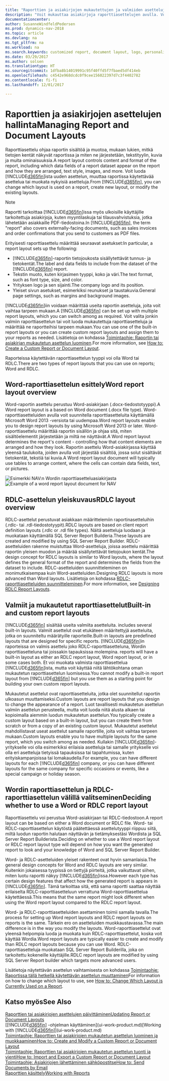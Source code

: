 ```yaml
---
title: "Raporttien ja asiakirjojen mukautettujen ja valmiiden asettelujen käyttäminen"
description: "Voit mukauttaa asiakirjoja raporttiasettelujen avulla. Voit muokata tällä tavoin asiakkaille lähetettävien PDF-tiedostojen fonttia, logoa tai sivuasetuksia."
documentationcenter: 
author: SusanneWindfeldPedersen
ms.prod: dynamics-nav-2018
ms.topic: article
ms.devlang: na
ms.tgt_pltfrm: na
ms.workload: na
ms.search.keywords: customized report, document layout, logo, personalize
ms.date: 03/29/2017
ms.author: solsen
ms.translationtype: HT
ms.sourcegitcommit: 1dfba8b14019991c95f40ffd5f7fbaed5df414eb
ms.openlocfilehash: c4542e968dcdc0f9cee156022397d7c3f4402782
ms.contentlocale: fi-fi
ms.lasthandoff: 12/01/2017

---
```

# <a name="managing-report-and-document-layouts"></a><span data-ttu-id="a50d7-103">Raporttien ja asiakirjojen asettelujen hallinta</span><span class="sxs-lookup"><span data-stu-id="a50d7-103">Managing Report and Document Layouts</span></span>
<span data-ttu-id="a50d7-104">Raporttiasettelu ohjaa raportin sisältöä ja muotoa, mukaan lukien, mitkä tietojen kentät näkyvät raportissa ja miten ne järjestetään, tekstityylin, kuvia ja muita ominaisuuksia.</span><span class="sxs-lookup"><span data-stu-id="a50d7-104">A report layout controls content and format of the report, including which data fields of a report dataset appear on the report and how they are arranged, text style, images, and more.</span></span> <span data-ttu-id="a50d7-105">Voit luoda [!INCLUDE[d365fin](includes/d365fin_md.md)]ista uuden asettelun, muuttaa raportissa käytettävää asettelua tai muokata nykyisiä asetteluja.</span><span class="sxs-lookup"><span data-stu-id="a50d7-105">From [!INCLUDE[d365fin](includes/d365fin_md.md)], you can change which layout is used on a report, create new layout, or modify the existing layouts.</span></span>

> [!NOTE]  
>   <span data-ttu-id="a50d7-106">Raportti tarkoittaa [!INCLUDE[d365fin](includes/d365fin_md.md)]issa myös ulkoisille käyttäjille tarkoitettuja asiakirjoja, kuten myyntilaskuja tai tilausvahvistuksia, jotka lähetetään asiakkaille PDF-tiedostoina.</span><span class="sxs-lookup"><span data-stu-id="a50d7-106">In [!INCLUDE[d365fin](includes/d365fin_md.md)], the term "report" also covers externally-facing documents, such as sales invoices and order confirmations that you send to customers as PDF files.</span></span>

<span data-ttu-id="a50d7-107">Erityisesti raporttiasettelu määrittää seuraavat asetukset:</span><span class="sxs-lookup"><span data-stu-id="a50d7-107">In particular, a report layout sets up the following:</span></span>

* <span data-ttu-id="a50d7-108">[!INCLUDE[d365fin](includes/d365fin_md.md)]-raportin tietojoukosta sisällytettävät tunnus- ja tietokentät.</span><span class="sxs-lookup"><span data-stu-id="a50d7-108">The label and data fields to include from the dataset of the [!INCLUDE[d365fin](includes/d365fin_md.md)] report.</span></span>
* <span data-ttu-id="a50d7-109">Tekstin muoto, kuten kirjasimen tyyppi, koko ja väri.</span><span class="sxs-lookup"><span data-stu-id="a50d7-109">The text format, such as font type, size, and color.</span></span>
* <span data-ttu-id="a50d7-110">Yrityksen logo ja sen sijainti.</span><span class="sxs-lookup"><span data-stu-id="a50d7-110">The company logo and its position.</span></span>
* <span data-ttu-id="a50d7-111">Yleiset sivun asetukset, esimerkiksi reunukset ja taustakuvia.</span><span class="sxs-lookup"><span data-stu-id="a50d7-111">General page settings, such as margins and background images.</span></span>

<span data-ttu-id="a50d7-112">[!INCLUDE[d365fin](includes/d365fin_md.md)]iin voidaan määrittää useita raportin asetteluja, joita voit vaihtaa tarpeen mukaan.</span><span class="sxs-lookup"><span data-stu-id="a50d7-112">A [!INCLUDE[d365fin](includes/d365fin_md.md)] can be set up with multiple report layouts, which you can switch among as required.</span></span> <span data-ttu-id="a50d7-113">Voit valita jonkin valmiin raporttiasettelun tai voit luoda mukautettuja raporttiasetteluja ja määrittää ne raportteihisi tarpeen mukaan.</span><span class="sxs-lookup"><span data-stu-id="a50d7-113">You can use one of the built-in report layouts or you can create custom report layouts and assign them to your reports as needed.</span></span> <span data-ttu-id="a50d7-114">Lisätietoja on kohdassa [Toimintaohje: Raportin tai asiakirjan mukautetun asettelun luominen](ui-how-create-custom-report-layout.md).</span><span class="sxs-lookup"><span data-stu-id="a50d7-114">For more information, see [How to: Create a Custom Report or Document Layout](ui-how-create-custom-report-layout.md).</span></span>

<span data-ttu-id="a50d7-115">Raporteissa käytettävän raporttiasettelun tyyppi voi olla Word tai RDLC.</span><span class="sxs-lookup"><span data-stu-id="a50d7-115">There are two types of report layouts that you can use on reports; Word and RDLC.</span></span>

## <a name="word-report-layout-overview"></a><span data-ttu-id="a50d7-116">Word-raporttiasettelun esittely</span><span class="sxs-lookup"><span data-stu-id="a50d7-116">Word report layout overview</span></span>
<span data-ttu-id="a50d7-117">Word-raportin asettelu perustuu Word-asiakirjaan (.docx-tiedostotyyppi).</span><span class="sxs-lookup"><span data-stu-id="a50d7-117">A Word report layout is a based on Word document (.docx file type).</span></span> <span data-ttu-id="a50d7-118">Word-raporttiasetteluiden avulla voit suunnitella raporttiasetteluita käyttämällä Microsoft Word 2013 -versiota tai uudempaa.</span><span class="sxs-lookup"><span data-stu-id="a50d7-118">Word report layouts enable you to design report layouts by using Microsoft Word 2013 or later.</span></span> <span data-ttu-id="a50d7-119">Word-raporttiasettelu määrittää raportin sisällön ja ohjaa sitä, miten sisältöelementit järjestetään ja miltä ne näyttävät.</span><span class="sxs-lookup"><span data-stu-id="a50d7-119">A Word report layout determines the report's content - controlling how that content elements are arranged and how they look.</span></span> <span data-ttu-id="a50d7-120">Raportin asettelu Word-asiakirjassa käyttää yleensä taulukoita, joiden avulla voit järjestää sisältöä, jossa solut sisältävät tietokentät, tekstiä tai kuvia.</span><span class="sxs-lookup"><span data-stu-id="a50d7-120">A Word report layout document will typically use tables to arrange content, where the cells can contain data fields, text, or pictures.</span></span>

 <span data-ttu-id="a50d7-121">![Esimerkki NAV:n Wordin raporttiasetteluasiakirjasta](media/nav_wordreportlayout_edit_in_word_example.png "NAV_WordReportLayout_Edit_In_Word_Example")</span><span class="sxs-lookup"><span data-stu-id="a50d7-121">![Example of a word report layout document for NAV](media/nav_wordreportlayout_edit_in_word_example.png "NAV_WordReportLayout_Edit_In_Word_Example")</span></span>  

## <a name="rdlc-layout-overview"></a><span data-ttu-id="a50d7-122">RDLC-asettelun yleiskuvaus</span><span class="sxs-lookup"><span data-stu-id="a50d7-122">RDLC layout overview</span></span>
<span data-ttu-id="a50d7-123">RDLC-asettelut perustuvat asiakkaan määrittelemiin raportinasetteluihin (.rdlc- tai .rdl-tiedostotyypit).</span><span class="sxs-lookup"><span data-stu-id="a50d7-123">RDLC layouts are based on client report definition layouts (.rdlc or .rdl file types).</span></span> <span data-ttu-id="a50d7-124">Näitä asetteluja luodaan ja muokataan käyttämällä SQL Server Report Builderia.</span><span class="sxs-lookup"><span data-stu-id="a50d7-124">These layouts are created and modified by using SQL Server Report Builder.</span></span> <span data-ttu-id="a50d7-125">RDLC-asetteluiden rakenne muistuttaa Word-asetteluja, joissa asettelu määrittää raportin yleisen muodon ja määrää sisällytettävät tietojoukon kentät.</span><span class="sxs-lookup"><span data-stu-id="a50d7-125">The design concept for RDLC layouts is similar to Word layouts, where the layout defines the general format of the report and determines the fields from the dataset to include.</span></span> <span data-ttu-id="a50d7-126">RDLC-asetteluiden suunnitteleminen on monimutkaisempaa kuin Word-asetteluiden.</span><span class="sxs-lookup"><span data-stu-id="a50d7-126">Designing RDLC layouts is more advanced than Word layouts.</span></span> <span data-ttu-id="a50d7-127">Lisätietoja on kohdassa [RDLC-raporttiasetteluiden suunnitteleminen](https://msdn.microsoft.com/en-us/dynamics-nav/designing-rdlc-report-layouts).</span><span class="sxs-lookup"><span data-stu-id="a50d7-127">For more information, see [Designing RDLC Report Layouts](https://msdn.microsoft.com/en-us/dynamics-nav/designing-rdlc-report-layouts).</span></span>

## <a name="built-in-and-custom-report-layouts"></a><span data-ttu-id="a50d7-128">Valmiit ja mukautetut raporttiasettelut</span><span class="sxs-lookup"><span data-stu-id="a50d7-128">Built-in and custom report layouts</span></span>
[!INCLUDE[d365fin](includes/d365fin_md.md)]<span data-ttu-id="a50d7-129"> sisältää useita valmiita asetteluita.</span><span class="sxs-lookup"><span data-stu-id="a50d7-129"> includes several built-in layouts.</span></span> <span data-ttu-id="a50d7-130">Valmiit asettelut ovat etukäteen määritettyjä asetteluita, jotka on suunniteltu määrätyille raporteille.</span><span class="sxs-lookup"><span data-stu-id="a50d7-130">Built-in layouts are predefined layouts that are designed for specific reports.</span></span> [!INCLUDE[d365fin](includes/d365fin_md.md)]<span data-ttu-id="a50d7-131">in raporteissa on valmis asettelu joko RDLC-raporttiasetteluna, Wordin raporttiasetteluna tai joissakin tapauksissa molempina.</span><span class="sxs-lookup"><span data-stu-id="a50d7-131"> reports will have a built-in layout as either an RDLC report layout, Word report layout, or in some cases both.</span></span> <span data-ttu-id="a50d7-132">Et voi muokata valmista raporttiasettelua [!INCLUDE[d365fin](includes/d365fin_md.md)]ista, mutta voit käyttää niitä lähtökohtana oman mukautetun raporttiasettelun luomisessa.</span><span class="sxs-lookup"><span data-stu-id="a50d7-132">You cannot modify a built-in report layout from [!INCLUDE[d365fin](includes/d365fin_md.md)] but you use them as a starting point for building your own custom report layouts.</span></span>

<span data-ttu-id="a50d7-133">Mukautetut asettelut ovat raporttiasetteluita, jotka olet suunnitellut raportin ulkoasun muuttamiseksi.</span><span class="sxs-lookup"><span data-stu-id="a50d7-133">Custom layouts are report layouts that you design to change the appearance of a report.</span></span> <span data-ttu-id="a50d7-134">Luot tavallisesti mukautetun asettelun valmiin asettelun perusteella, mutta voit luoda niitä alusta alkaen tai kopioimalla aiemmin luodun mukautetun asettelun.</span><span class="sxs-lookup"><span data-stu-id="a50d7-134">You typically create a custom layout based on a built-in layout, but you can create them from scratch or from a copy of an existing custom layout.</span></span> <span data-ttu-id="a50d7-135">Mukautetut asettelut mahdollistavat useat asettelut samalle raportille, joita voit vaihtaa tarpeen mukaan.</span><span class="sxs-lookup"><span data-stu-id="a50d7-135">Custom layouts enable you to have multiple layouts for the same report, which you switch among as needed.</span></span> <span data-ttu-id="a50d7-136">Kullakin [!INCLUDE[d365fin](includes/d365fin_md.md)]-yritykselle voi olla esimerkiksi erilaisia asetteluja tai samalle yritykselle voi olla eri asetteluja tietyissä tapauksissa tai tapahtumissa, kuten erityiskampanjoissa tai lomakaudella.</span><span class="sxs-lookup"><span data-stu-id="a50d7-136">For example, you can have different layouts for each [!INCLUDE[d365fin](includes/d365fin_md.md)] company, or you can have different layouts for the same company for specific occasions or events, like a special campaign or holiday season.</span></span>

## <a name="deciding-whether-to-use-a-word-or-rdlc-report-layout"></a><span data-ttu-id="a50d7-137">Wordin raporttiasettelun ja RDLC-raporttiasettelun välillä valitseminen</span><span class="sxs-lookup"><span data-stu-id="a50d7-137">Deciding whether to use a Word or RDLC report layout</span></span>
<span data-ttu-id="a50d7-138">Raporttiasettelu voi perustua Word-asiakirjaan tai RDLC-tiedostoon.</span><span class="sxs-lookup"><span data-stu-id="a50d7-138">A report layout can be based on either a Word document or RDLC file.</span></span> <span data-ttu-id="a50d7-139">Word- tai RDLC-raporttiasettelun käytöstä päätettäessä asettelutyyppi riippuu siitä, miltä luodun raportin halutaan näyttävän ja tietämyksestäsi Wordista ja SQL Server Report Builderista.</span><span class="sxs-lookup"><span data-stu-id="a50d7-139">Deciding on whether to use a Word report layout or RDLC report layout type will depend on how you want the generated report to look and your knowledge of Word and SQL Server Report Builder.</span></span>

<span data-ttu-id="a50d7-140">Word- ja RDLC-asetteluiden yleiset rakenteet ovat hyvin samanlaisia.</span><span class="sxs-lookup"><span data-stu-id="a50d7-140">The general design concepts for Word and RDLC layouts are very similar.</span></span> <span data-ttu-id="a50d7-141">Kuitenkin jokaisessa tyypissä on tiettyjä piirteitä, jotka vaikuttavat siihen, miten luotu raportti näkyy [!INCLUDE[d365fin](includes/d365fin_md.md)]issa.</span><span class="sxs-lookup"><span data-stu-id="a50d7-141">However each type has certain design features that affect how the generated report is appears in [!INCLUDE[d365fin](includes/d365fin_md.md)].</span></span> <span data-ttu-id="a50d7-142">Tämä tarkoittaa sitä, että sama raportti saattaa näyttää erilaiselta RDLC-raporttiasetteluun verrattuna Word-raporttiasettelua käytettäessä.</span><span class="sxs-lookup"><span data-stu-id="a50d7-142">This means that the same report might look different when using the Word report layout compared to the RDLC report layout.</span></span>

<span data-ttu-id="a50d7-143">Word- ja RDLC-raporttiasetteluiden asettaminen toimii samalla tavalla.</span><span class="sxs-lookup"><span data-stu-id="a50d7-143">The process for setting up Word report layouts and RDLC report layouts on reports is the same.</span></span> <span data-ttu-id="a50d7-144">Tärkein ero on asetteluiden muokkaustavassa.</span><span class="sxs-lookup"><span data-stu-id="a50d7-144">The main difference is in the way you modify the layouts.</span></span> <span data-ttu-id="a50d7-145">Word-raporttiasettelut ovat yleensä helpompia luoda ja muokata kuin RDLC-raporttiasettelut, koska voit käyttää Wordia.</span><span class="sxs-lookup"><span data-stu-id="a50d7-145">Word report layouts are typically easier to create and modify than RDLC report layouts because you can use Word.</span></span> <span data-ttu-id="a50d7-146">RDLC-raporttiasetteluja muokataan SQL Server Report Builderilla, joka on tarkoitettu kokeneille käyttäjille.</span><span class="sxs-lookup"><span data-stu-id="a50d7-146">RDLC report layouts are modified by using SQL Server Report builder which targets more advanced users.</span></span>

<span data-ttu-id="a50d7-147">Lisätietoja näytettävän asettelun vaihtamisesta on kohdassa [Toimintaohje: Raportissa tällä hetkellä käytettävän asettelun muuttaminen](ui-how-change-layout-currently-used-report.md)</span><span class="sxs-lookup"><span data-stu-id="a50d7-147">For information on how to change which layout to use, see [How to: Change Which Layout is Currently Used on a Report](ui-how-change-layout-currently-used-report.md).</span></span>

## <a name="see-also"></a><span data-ttu-id="a50d7-148">Katso myös</span><span class="sxs-lookup"><span data-stu-id="a50d7-148">See Also</span></span>
[<span data-ttu-id="a50d7-149">Raporttien tai asiakirjojen asettelujen päivittäminen</span><span class="sxs-lookup"><span data-stu-id="a50d7-149">Updating Report or Document Layouts</span></span>](ui-update-report-layouts.md)  
<span data-ttu-id="a50d7-150">[[!INCLUDE[d365fin](includes/d365fin_md.md)] -ohjelman käyttäminen](ui-work-product.md)</span><span class="sxs-lookup"><span data-stu-id="a50d7-150">[Working with [!INCLUDE[d365fin](includes/d365fin_md.md)]](ui-work-product.md)</span></span>  
[<span data-ttu-id="a50d7-151">Toimintaohje: Raporttien tai asiakirjojen mukautetun asettelun luominen ja muokkaaminen</span><span class="sxs-lookup"><span data-stu-id="a50d7-151">How to: Create and Modify a Custom Report or Document Layout</span></span>](ui-how-create-custom-report-layout.md)  
[<span data-ttu-id="a50d7-152">Toimintaohje: Raporttien tai asiakirjojen mukautetun asettelun tuonti ja vienti</span><span class="sxs-lookup"><span data-stu-id="a50d7-152">How to: Import and Export a Custom Report or Document Layout</span></span>](ui-how-import-and-export-report-layout.md)  
[<span data-ttu-id="a50d7-153">Toimintaohje: Asiakirjojen lähettäminen sähköpostitse</span><span class="sxs-lookup"><span data-stu-id="a50d7-153">How to: Send Documents by Email</span></span>](ui-how-send-documents-email.md)  
[<span data-ttu-id="a50d7-154">Raporttien käsittely</span><span class="sxs-lookup"><span data-stu-id="a50d7-154">Working with Reports</span></span>](ui-work-report.md)  

